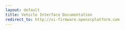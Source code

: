 ```yaml
---
layout: default
title: Vehicle Interface Documentation
redirect_to: http://vi-firmware.openxcplatform.com
---
```

